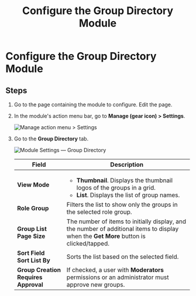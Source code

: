 ﻿---
uid: config-module-group-directory
locale: en
title: Configure the Group Directory Module
dnneditions: 
dnnversion: 09.02.00
related-topics: 
---

# Configure the Group Directory Module

## Steps

1.  Go to the page containing the module to configure. Edit the page.
2.  In the module's action menu bar, go to **Manage (gear icon) \> Settings**.
    
      
    
    ![Manage action menu > Settings](/images/scr-actionmenu-manage-settings.png)
    
      
    
3.  Go to the **Group Directory** tab.
    
      
    
    ![Module Settings — Group Directory](/images/scr-modulesettings-GroupDirectory.png)
    
      
    
    |**Field**|**Description**|
    |---|---|
    |**View Mode**|<ul><li>**Thumbnail**. Displays the thumbnail logos of the groups in a grid.</li><li>**List**. Displays the list of group names.</li></ul>|
    |**Role Group**|Filters the list to show only the groups in the selected role group.|
    |**Group List Page Size**|The number of items to initially display, and the number of additional items to display when the **Get More** button is clicked/tapped.|
    |**Sort Field<br />Sort List By**|Sorts the list based on the selected field.|
    |**Group Creation Requires Approval**|If checked, a user with **Moderators** permissions or an administrator must approve new groups.|

